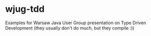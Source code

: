 wjug-tdd
========

Examples for Warsaw Java User Group presentation on Type Driven Development (they usually don't do much, but they compile :))
